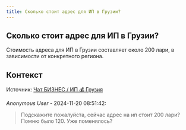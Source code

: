 ```yaml
---
title: Сколько стоит адрес для ИП в Грузии?
---
```


## Сколько стоит адрес для ИП в Грузии?

Стоимость адреса для ИП в Грузии составляет около 200 лари, в зависимости от конкретного региона.

## Контекст

Источник: [Чат БИЗНЕС / ИП 💰 Грузия](https://t.me/ip_ge)

_Anonymous User_ - 2024-11-20 08:51:42:

> Подскажите пожалуйста, сейчас адрес на ип стоит 200 лари? Помню было 120. Уже поменялось?
